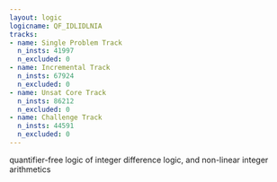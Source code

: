 ```yaml
---
layout: logic
logicname: QF_IDLIDLNIA
tracks:
- name: Single Problem Track
  n_insts: 41997
  n_excluded: 0
- name: Incremental Track
  n_insts: 67924
  n_excluded: 0
- name: Unsat Core Track
  n_insts: 86212
  n_excluded: 0
- name: Challenge Track
  n_insts: 44591
  n_excluded: 0
---
```

quantifier-free logic of integer difference logic, and non-linear integer arithmetics